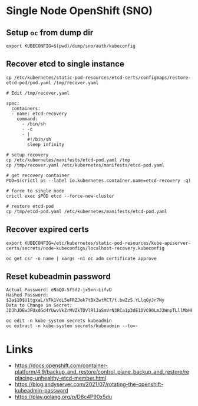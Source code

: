 # Single Node OpenShift (SNO)

## Setup `oc` from dump dir
```
export KUBECONFIG=$(pwd)/dump/sno/auth/kubeconfig
```

## Recover etcd to single instance
```
cp /etc/kubernetes/static-pod-resources/etcd-certs/configmaps/restore-etcd-pod/pod.yaml /tmp/recover.yaml

# Edit /tmp/recover.yaml
```

```
spec:
  containers:
  - name: etcd-recovery
    command:
      - /bin/sh
      - -c
      - |
        #!/bin/sh
        sleep infinity
```

```
# setup recovery
cp /etc/kubernetes/manifests/etcd-pod.yaml /tmp
cp /tmp/recover.yaml /etc/kubernetes/manifests/etcd-pod.yaml

# get recovery container
POD=$(crictl ps --label io.kubernetes.container.name=etcd-recovery -q)

# force to single node
crictl exec $POD etcd --force-new-cluster

# restore etcd-pod
cp /tmp/etcd-pod.yaml /etc/kubernetes/manifests/etcd-pod.yaml
```

## Recover expired certs
```
export KUBECONFIG=/etc/kubernetes/static-pod-resources/kube-apiserver-certs/secrets/node-kubeconfigs/localhost-recovery.kubeconfig

oc get csr -o name | xargs -n1 oc adm certificate approve
```

## Reset kubeadmin password
```
Actual Password: eNaQD-5f5d2-jx9xn-LifvD
Hashed Password: $2a$10$U1tgxaL/VFk1VdL5eFRZJek7tBkZwtMCT/t.bwZzS.YLlqGyJr7Ny
Data to Change in Secret: JDJhJDEwJFUxdGd4YUwvVkZrMVZkTDVlRlJaSmVrN3RCa1p3dE1DVC90LmJ3WnpTLllMbHFHeUpyN055
```
```
oc edit -n kube-system secrets kubeadmin
oc extract -n kube-system secrets/kubeadmin --to=-
```

# Links
- https://docs.openshift.com/container-platform/4.9/backup_and_restore/control_plane_backup_and_restore/replacing-unhealthy-etcd-member.html
- https://blog.andyserver.com/2021/07/rotating-the-openshift-kubeadmin-password
- https://play.golang.org/p/D8c4P90x5du
